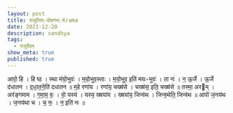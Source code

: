 ```yaml
---
layout: post
title: यजुर्वेदम्-प्रोक्षणम्-Krama
date: 2021-12-20
description: sandhya
tags:
  - यजुर्वेदम्
show_meta: true
published: true
---
```



आपो॒ हि । हि ष्ठ । स्था म॑यो॒भुवः॑ । म॒यो॒भुव॒स्ताः । म॒यो॒भुव॒ इति॑ मयः-भुवः॑ । ता नः॑ । न॒ ऊ॒र्जे । ऊ॒र्जे द॑धातन । 
द॒धा॒त॒ने॒ति॑ दधातन ॥ म॒हे रणा॑य । रणा॑य॒ चख्ष॑से । चख्ष॑स॒ इति॒ चख्ष॑से ॥ तस्मा॒ अरम् । अर॑ङ्गमाम । ग॒मा॒म॒ वः॒ । वो॒
यस्य॑ । यस्य॒ ख्षया॑य । ख्षया॑य॒ जिन्व॑थ । 
जिन्व॒थेति॒ जिन्व॑थ ॥ आपो॑ ज॒नय॑थ । ज॒नय॑था च । च॒ नः॒ । न॒ इति॑ नः ॥ 

